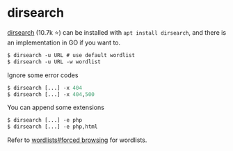 # dirsearch

<div class="row row-cols-lg-2"><div>

[dirsearch](https://github.com/maurosoria/dirsearch) (10.7k ⭐) can be installed with `apt install dirsearch`, and there is an implementation in GO if you want to.

```ps
$ dirsearch -u URL # use default wordlist
$ dirsearch -u URL -w wordlist
```

Ignore some error codes

```ps
$ dirsearch [...] -x 404
$ dirsearch [...] -x 404,500
```
</div><div>

You can append some extensions

```ps
$ dirsearch [...] -e php
$ dirsearch [...] -e php,html
```

Refer to [wordlists#forced browsing](/cybersecurity/red-team/_knowledge/topics/wordlists.md#forced-browsing) for wordlists.
</div></div>